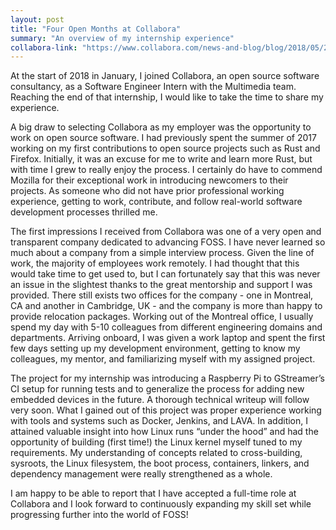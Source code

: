 ```yaml
---
layout: post
title: "Four Open Months at Collabora"
summary: "An overview of my internship experience"
collabora-link: "https://www.collabora.com/news-and-blog/blog/2018/05/29/four-open-months-at-collabora/"
---
```


At the start of 2018 in January, I joined Collabora, an open source software consultancy, as a Software Engineer Intern with the Multimedia team. Reaching the end of that internship, I would like to take the time to share my experience.

A big draw to selecting Collabora as my employer was the opportunity to work on open source software. I had previously spent the summer of 2017 working on my first contributions to open source projects such as Rust and Firefox. Initially, it was an excuse for me to write and learn more Rust, but with time I grew to really enjoy the process. I certainly do have to commend Mozilla for their exceptional work in introducing newcomers to their projects. As someone who did not have prior professional working experience, getting to work, contribute, and follow real-world software development processes thrilled me.

The first impressions I received from Collabora was one of a very open and transparent company dedicated to advancing FOSS. I have never learned so much about a company from a simple interview process. Given the line of work, the majority of employees work remotely. I had thought that this would take time to get used to, but I can fortunately say that this was never an issue in the slightest thanks to the great mentorship and support I was provided. There still exists two offices for the company - one in Montreal, CA and another in Cambridge, UK - and the company is more than happy to provide relocation packages. Working out of the Montreal office, I usually spend my day with 5-10 colleagues from different engineering domains and departments. Arriving onboard, I was given a work laptop and spent the first few days setting up my development environment, getting to know my colleagues, my mentor, and familiarizing myself with my assigned project.

The project for my internship was introducing a Raspberry Pi to GStreamer’s CI setup for running tests and to generalize the process for adding new embedded devices in the future. A thorough technical writeup will follow very soon. What I gained out of this project was proper experience working with tools and systems such as Docker, Jenkins, and LAVA. In addition, I attained valuable insight into how Linux runs “under the hood” and had the opportunity of building (first time!) the Linux kernel myself tuned to my requirements. My understanding of concepts related to cross-building, sysroots, the Linux filesystem, the boot process, containers, linkers, and dependency management were really strengthened as a whole.

I am happy to be able to report that I have accepted a full-time role at Collabora and I look forward to continuously expanding my skill set while progressing further into the world of FOSS!
